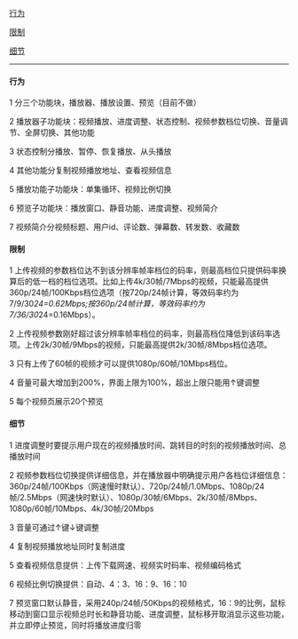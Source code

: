 
[行为](#行为)

[限制](#限制)

[细节](#细节)

---

#### 行为

1 分三个功能块，播放器、播放设置、预览（目前不做）

2 播放器子功能块：视频播放、进度调整、状态控制、视频参数档位切换、音量调节、全屏切换、其他功能

3 状态控制分播放、暂停、恢复播放、从头播放

4 其他功能分复制视频播放地址、查看视频信息

5 播放功能子功能块：单集循环、视频比例切换

6 预览子功能块：播放窗口、静音功能、进度调整、视频简介

7 视频简介分视频标题、用户id、评论数、弹幕数、转发数、收藏数


#### 限制

1 上传视频的参数档位达不到该分辨率帧率档位的码率，则最高档位只提供码率换算后的低一档的档位选项。比如上传4k/30帧/7Mbps的视频，只能最高提供360p/24帧/100Kbps档位选项（按720p/24帧计算，等效码率约为7/9/30*24=0.62Mbps;按360p/24帧计算，等效码率约为7/36/30*24=0.16Mbps）。

2 上传视频参数刚好超过该分辨率帧率档位的码率，则最高档位降低到该码率选项。上传2k/30帧/9Mbps的视频，只能最高提供2k/30帧/8Mbps档位选项。

3 只有上传了60帧的视频才可以提供1080p/60帧/10Mbps档位。

4 音量可最大增加到200%，界面上限为100%，超出上限只能用↑键调整

5 每个视频页展示20个预览


#### 细节

1 进度调整时要提示用户现在的视频播放时间、跳转目的时刻的视频播放时间、总播放时间

2 视频参数档位切换提供详细信息，并在播放器中明确提示用户各档位详细信息：360p/24帧/100Kbps（网速慢时默认）、720p/24帧/1.0Mbps、1080p/24帧/2.5Mbps（网速快时默认）、1080p/30帧/6Mbps、2k/30帧/8Mbps、1080p/60帧/10Mbps、4k/30帧/20Mbps

3 音量可通过↑键↓键调整

4 复制视频播放地址同时复制进度

5 查看视频信息提供：上传下载网速、视频实时码率、视频编码格式

6 视频比例切换提供：自动、4：3、16：9、16：10

7 预览窗口默认静音，采用240p/24帧/50Kbps的视频格式，16：9的比例，鼠标移动到窗口显示视频总时长和静音功能、进度调整，鼠标移开取消显示这些功能，并立即停止预览，同时将播放进度归零

